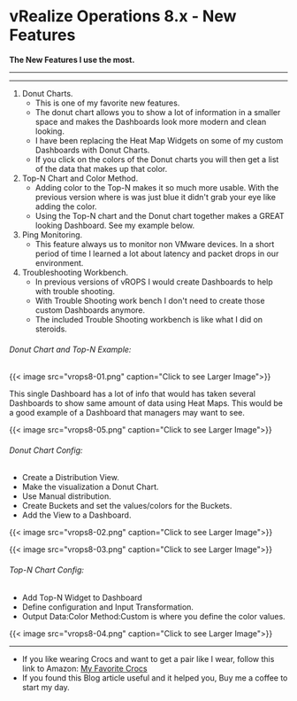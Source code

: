 # vRealize Operations 8.x - New Features


**The New Features I use the most.**

---

<!--more-->

---

1. Donut Charts.
   * This is one of my favorite new features.
   * The donut chart allows you to show a lot of information in a smaller space and makes the Dashboards look more modern and clean looking.
   * I have been replacing the Heat Map Widgets on some of my custom Dashboards with Donut Charts.
   * If you click on the colors of the Donut charts you will then get a list of the data that makes up that color.
2. Top-N Chart and Color Method.
   * Adding color to the Top-N makes it so much more usable. With the previous version where is was just blue it didn't grab your eye like adding the color.
   * Using the Top-N chart and the Donut chart together makes a GREAT looking Dashboard. See my example below.
3. Ping Monitoring.
   * This feature always us to monitor non VMware devices. In a short period of time I learned a lot about latency and packet drops in our environment.
4. Troubleshooting Workbench.
   * In previous versions of vROPS I would create Dashboards to help with trouble shooting.
   * With Trouble Shooting work bench I don't need to create those custom Dashboards anymore.
   * The included Trouble Shooting workbench is like what I did on steroids.

###### Donut Chart and Top-N Example:

{{< image src="vrops8-01.png" caption="Click to see Larger Image">}}  

This single Dashboard has a lot of info that would has taken several Dashboards to show same amount of data using Heat Maps. This would be a good example of a Dashboard that managers may want to see.

{{< image src="vrops8-05.png" caption="Click to see Larger Image">}}  

###### Donut Chart Config:
* Create a Distribution View. 
* Make the visualization a Donut Chart. 
* Use Manual distribution.
* Create Buckets and set the values/colors for the Buckets.
* Add the View to a Dashboard.

{{< image src="vrops8-02.png" caption="Click to see Larger Image">}}  

{{< image src="vrops8-03.png" caption="Click to see Larger Image">}}  

###### Top-N Chart Config:
* Add Top-N Widget to Dashboard
* Define configuration and Input Transformation.
* Output Data:Color Method:Custom is where you define the color values.

{{< image src="vrops8-04.png" caption="Click to see Larger Image">}}  

---

* If you like wearing Crocs and want to get a pair like I wear, follow this link to Amazon:
<a target="_blank" href="https://www.amazon.com/dp/B001V7Z27W?psc=1&amp;ref=ppx_yo2ov_dt_b_product_details&_encoding=UTF8&tag=vcrocs-20&linkCode=ur2&linkId=fa4c787c9ab59a9b8a54b48c402b8517&camp=1789&creative=9325">My Favorite Crocs</a>  
* If you found this Blog article useful and it helped you, Buy me a coffee to start my day.  

<center>
<script type="text/javascript" src="https://cdnjs.buymeacoffee.com/1.0.0/button.prod.min.js" data-name="bmc-button" data-slug="dalehassinger" data-color="#FFDD00" data-emoji=""  data-font="Cookie" data-text="Buy me a coffee" data-outline-color="#000000" data-font-color="#000000" data-coffee-color="#ffffff" ></script>
</center>

